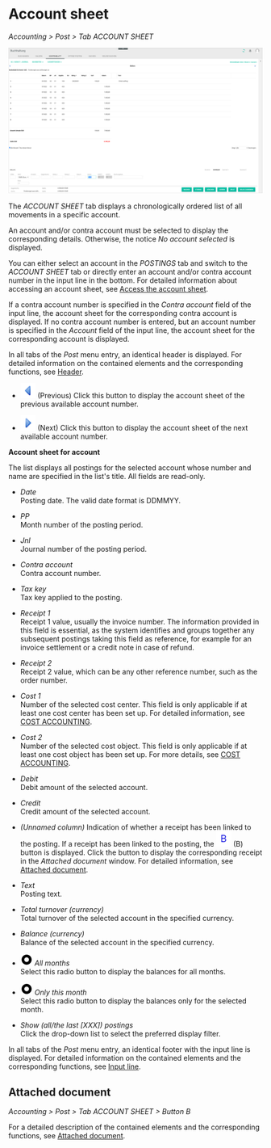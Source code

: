 # Account sheet

*Accounting > Post > Tab ACCOUNT SHEET*

![Account sheet](../../Assets/Screenshots/RetailSuiteAccounting/Book/AccountSheet/AccountSheet.png "[Account sheet]")

The *ACCOUNT SHEET* tab displays a chronologically ordered list of all movements in a specific account.   

An account and/or contra account must be selected to display the corresponding details. Otherwise, the notice *No account selected* is displayed.    

You can either select an account in the *POSTINGS* tab and switch to the *ACCOUNT SHEET* tab or directly enter an account and/or contra account number in the input line in the bottom. For detailed information about accessing an account sheet, see [Access the account sheet](../Operation/02_ReviewAccount.md#access-the-account-sheet).  

If a contra account number is specified in the *Contra account* field of the input line, the account sheet for the corresponding contra account is displayed. If no contra account number is entered, but an account number is specified in the *Account* field of the input line, the account sheet for the corresponding account is displayed.

In all tabs of the *Post* menu entry, an identical header is displayed. For detailed information on the contained elements and the corresponding functions, see [Header](./01_Header.md).


- ![Previous](../../Assets/Icons/Previous.png "[Previous]") (Previous)
  Click this button to display the account sheet of the previous available account number.

- ![Next](../../Assets/Icons/Next.png "[Next]") (Next)
  Click this button to display the account sheet of the next available account number.


**Account sheet for account**   

The list displays all postings for the selected account whose number and name are specified in the list's title. All fields are read-only.

- *Date*  
  Posting date. The valid date format is DDMMYY.

- *PP*  
  Month number of the posting period.

- *Jnl*  
  Journal number of the posting period.

- *Contra account*  
  Contra account number.

- *Tax key*  
  Tax key applied to the posting.

- *Receipt 1*  
  Receipt 1 value, usually the invoice number. The information provided in this field is essential, as the system identifies and groups together any subsequent postings taking this field as reference, for example for an invoice settlement or a credit note in case of refund.

- *Receipt 2*  
  Receipt 2 value, which can be any other reference number, such as the order number.

- *Cost 1*  
  Number of the selected cost center. This field is only applicable if at least one cost center has been set up. For detailed information, see [COST ACCOUNTING](./02e_CostAccounting.md).

- *Cost 2*  
  Number of the selected cost object. This field is only applicable if at least one cost object has been set up. For more details, see [COST ACCOUNTING](./02e_CostAccounting.md).

- *Debit*  
  Debit amount of the selected account.

- *Credit*  
  Credit amount of the selected account.

- *(Unnamed column)*
  Indication of whether a receipt has been linked to the posting. If a receipt has been linked to the posting, the ![B](../../Assets/Icons/Beleg.png "[B]") (B) button is displayed. Click the button to display the corresponding receipt in the *Attached document* window. For detailed information, see [Attached document](#attached-document).

- *Text*  
  Posting text.

- *Total turnover (currency)*  
  Total turnover of the selected account in the specified currency.

- *Balance (currency)*  
  Balance of the selected account in the specified currency.

- ![Radio button](../../Assets/Icons/RadioButtonChecked.png "[Radio button]") *All months*  
  Select this radio button to display the balances for all months.

- ![Radio button](../../Assets/Icons/RadioButtonChecked.png "[Radio button]")  *Only this month*  
  Select this radio button to display the balances only for the selected month.

- *Show (all/the last [XXX]) postings*    
  Click the drop-down list to select the preferred display filter.

In all tabs of the *Post* menu entry, an identical footer with the input line is displayed. For detailed information on the contained elements and the corresponding functions, see [Input line](./01_InputLine.md).


## Attached document

*Accounting > Post > Tab ACCOUNT SHEET > Button B*

For a detailed description of the contained elements and the corresponding functions, see [Attached document](./01_Header.md#attached-document).
